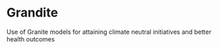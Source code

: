 # Grandite
Use of Granite models for attaining climate neutral initiatives and better health outcomes
